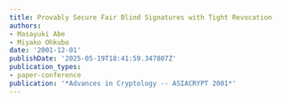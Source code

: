 ```yaml
---
title: Provably Secure Fair Blind Signatures with Tight Revocation
authors:
- Masayuki Abe
- Miyako Ohkubo
date: '2001-12-01'
publishDate: '2025-05-19T18:41:59.347807Z'
publication_types:
- paper-conference
publication: '*Advances in Cryptology -- ASIACRYPT 2001*'
---
```

